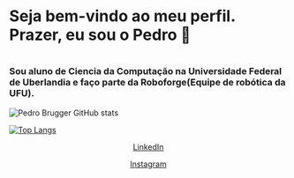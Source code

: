 <h1> Seja bem-vindo ao meu perfil. Prazer, eu sou o Pedro 👋<h1>

### Sou aluno de Ciencia da Computação na Universidade Federal de Uberlandia e faço parte da Roboforge(Equipe de robótica da UFU).

![Pedro Brugger GitHub stats](https://github-readme-stats.vercel.app/api?username=bruggerpedro&show_icons=true&theme=radical)
  
[![Top Langs](https://github-readme-stats.vercel.app/api/top-langs/?username=bruggerpedro&layout=compact)](https://github.com/BruggerPedro)
  
<center>

[LinkedIn](https://www.linkedin.com/in/pedro-murilo-brügger-65295b210/)

[Instagram](https://www.instagram.com/pedrombrugger/)

<center>
